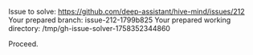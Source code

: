 Issue to solve: https://github.com/deep-assistant/hive-mind/issues/212
Your prepared branch: issue-212-1799b825
Your prepared working directory: /tmp/gh-issue-solver-1758352344860

Proceed.